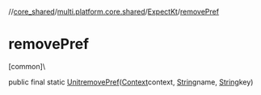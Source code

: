 //[core_shared](../../../index.md)/[multi.platform.core.shared](../index.md)/[ExpectKt](index.md)/[removePref](remove-pref.md)

# removePref

[common]\

public final static [Unit](https://kotlinlang.org/api/latest/jvm/stdlib/kotlin/-unit/index.html)[removePref](remove-pref.md)([Context](../-context/index.md)context, [String](https://docs.oracle.com/javase/8/docs/api/java/lang/String.html)name, [String](https://docs.oracle.com/javase/8/docs/api/java/lang/String.html)key)
